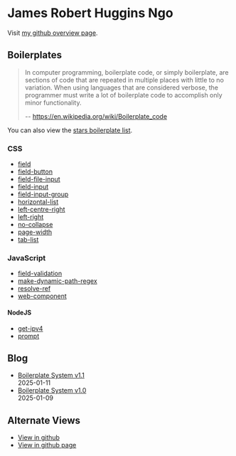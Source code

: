 # James Robert Huggins Ngo

Visit [my github overview page](https://github.com/JamesRobertHugginsNgo).

## Boilerplates

> In computer programming, boilerplate code, or simply boilerplate, are sections of code that are repeated in multiple places with little to no variation. When using languages that are considered verbose, the programmer must write a lot of boilerplate code to accomplish only minor functionality.
>
> -- https://en.wikipedia.org/wiki/Boilerplate_code

You can also view the [stars boilerplate list](https://github.com/stars/JamesRobertHugginsNgo/lists/boilerplate).

### CSS

- [field](https://github.com/JamesRobertHugginsNgo/field)
- [field-button](https://github.com/JamesRobertHugginsNgo/field-button)
- [field-file-input](https://github.com/JamesRobertHugginsNgo/field-file-input)
- [field-input](https://github.com/JamesRobertHugginsNgo/field-input)
- [field-input-group](https://github.com/JamesRobertHugginsNgo/field-input-group)
- [horizontal-list](https://github.com/JamesRobertHugginsNgo/horizontal-list)
- [left-centre-right](https://github.com/JamesRobertHugginsNgo/left-centre-right)
- [left-right](https://github.com/JamesRobertHugginsNgo/left-right)
- [no-collapse](https://github.com/JamesRobertHugginsNgo/no-collapse)
- [page-width](https://github.com/JamesRobertHugginsNgo/page-width)
- [tab-list](https://github.com/JamesRobertHugginsNgo/tab-list)

### JavaScript

- [field-validation](https://github.com/JamesRobertHugginsNgo/field-validation)
- [make-dynamic-path-regex](https://github.com/JamesRobertHugginsNgo/make-dynamic-path-regex)
- [resolve-ref](https://github.com/JamesRobertHugginsNgo/resolve-ref)
- [web-component](https://github.com/JamesRobertHugginsNgo/web-component)

#### NodeJS

- [get-ipv4](https://github.com/JamesRobertHugginsNgo/get-ipv4)
- [prompt](https://github.com/JamesRobertHugginsNgo/prompt)

## Blog

- [Boilerplate System v1.1](doc/boilerplate-system-1.1.md)\
2025-01-11
- [Boilerplate System v1.0](doc/boilerplate-system-1.0.md)\
2025-01-09

## Alternate Views

- [View in github](https://github.com/JamesRobertHugginsNgo/JamesRobertHugginsNgo.github.io)
- [View in github page](https://jamesroberthugginsngo.github.io)
